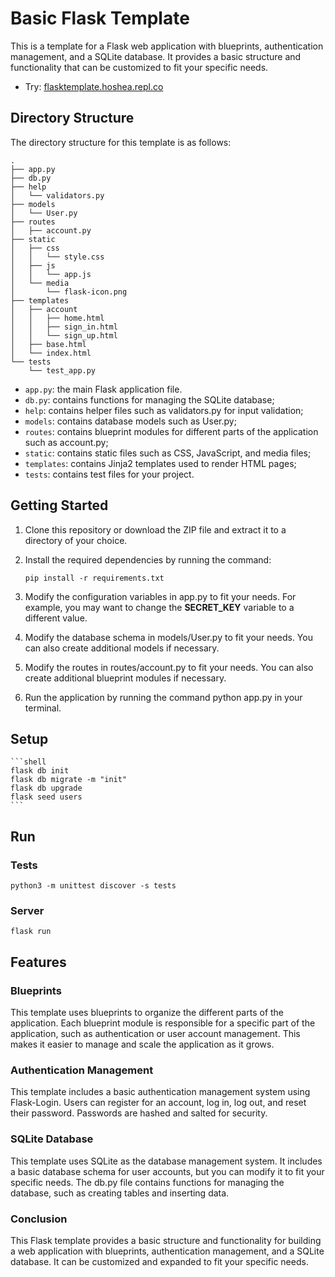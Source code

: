 # Basic Flask Template

This is a template for a Flask web application with blueprints, authentication management, and a SQLite database. It provides a basic structure and functionality that can be customized to fit your specific needs.

- Try: [flasktemplate.hoshea.repl.co](https://flasktemplate.hoshea.repl.co/)

## Directory Structure

The directory structure for this template is as follows:

```
.
├── app.py
├── db.py
├── help
│   └── validators.py
├── models
│   └── User.py
├── routes
│   ├── account.py
├── static
│   ├── css
│   │   └── style.css
│   ├── js
│   │   └── app.js
│   └── media
│       └── flask-icon.png
├── templates
│   ├── account
│   │   ├── home.html
│   │   ├── sign_in.html
│   │   └── sign_up.html
│   ├── base.html
│   └── index.html
└── tests
    └── test_app.py
```

- `app.py`: the main Flask application file.
- `db.py`: contains functions for managing the SQLite database;
- `help`: contains helper files such as validators.py for input validation;
- `models`: contains database models such as User.py;
- `routes`: contains blueprint modules for different parts of the application such as account.py;
- `static`: contains static files such as CSS, JavaScript, and media files;
- `templates`: contains Jinja2 templates used to render HTML pages;
- `tests`: contains test files for your project. 

## Getting Started

1. Clone this repository or download the ZIP file and extract it to a directory of your choice.
2. Install the required dependencies by running the command:

    ```shell
    pip install -r requirements.txt
    ```

3. Modify the configuration variables in app.py to fit your needs. For example, you may want to change the **SECRET_KEY** variable to a different value.
4. Modify the database schema in models/User.py to fit your needs. You can also create additional models if necessary.
5. Modify the routes in routes/account.py to fit your needs. You can also create additional blueprint modules if necessary.
6. Run the application by running the command python app.py in your terminal.

## Setup
    ```shell
    flask db init
    flask db migrate -m "init"
    flask db upgrade
    flask seed users
    ```

## Run

### Tests
   ```shell
   python3 -m unittest discover -s tests
   ```

### Server
   ```shell
   flask run
   ```

## Features

### Blueprints

This template uses blueprints to organize the different parts of the application. Each blueprint module is responsible for a specific part of the application, such as authentication or user account management. This makes it easier to manage and scale the application as it grows.

### Authentication Management

This template includes a basic authentication management system using Flask-Login. Users can register for an account, log in, log out, and reset their password. Passwords are hashed and salted for security.

### SQLite Database

This template uses SQLite as the database management system. It includes a basic database schema for user accounts, but you can modify it to fit your specific needs. The db.py file contains functions for managing the database, such as creating tables and inserting data.

### Conclusion

This Flask template provides a basic structure and functionality for building a web application with blueprints, authentication management, and a SQLite database. It can be customized and expanded to fit your specific needs.
